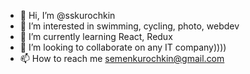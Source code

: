 - 👋 Hi, I’m @sskurochkin
- 👀 I’m interested in swimming, cycling, photo, webdev
- 🌱 I’m currently learning React, Redux
- 💞️ I’m looking to collaborate on any IT company))))
- 📫 How to reach me semenkurochkin@gmail.com

<!---
sskurochkin/sskurochkin is a ✨ special ✨ repository because its `README.md` (this file) appears on your GitHub profile.
You can click the Preview link to take a look at your changes.
--->
